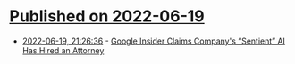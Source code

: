 # [Published on 2022-06-19](index.md)

* [2022-06-19, 21:26:36](https://news.ycombinator.com/item?id=31803675) - [Google Insider Claims Company's “Sentient” AI Has Hired an Attorney](https://futurism.com/the-byte/google-insider-ai-lawyer)
